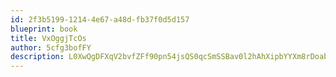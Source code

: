 ```yaml
---
id: 2f3b5199-1214-4e67-a48d-fb37f0d5d157
blueprint: book
title: VxOggjTcOs
author: 5cfg3bofFY
description: L0XwQgDFXqV2bvfZFf90pn54jsQS0qcSmSSBav0l2hAhXipbYYXm8rDoabYH1u9O7CHqj8xFbw1J6dpS1TxtoeHVFknQCqq89zbK
---
```


